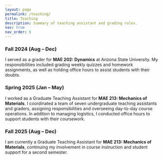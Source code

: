 ```yaml
---
layout: page
permalink: /teaching/
title: Teaching
description: Summary of teaching assistant and grading roles.
nav: true
nav_order: 6
---
```


### Fall 2024 (Aug – Dec)

I served as a grader for **MAE 202: Dynamics** at Arizona State University. My responsibilities included grading weekly quizzes and homework assignments, as well as holding office hours to assist students with their doubts.

### Spring 2025 (Jan – May)

I worked as a Graduate Teaching Assistant for **MAE 213: Mechanics of Materials**. I coordinated a team of seven undergraduate teaching assistants and graders, assigning responsibilities and overseeing day-to-day course operations. In addition to managing logistics, I conducted office hours to support students with their coursework.

### Fall 2025 (Aug – Dec)

I am currently a Graduate Teaching Assistant for **MAE 213: Mechanics of Materials**, continuing my involvement in course instruction and student support for a second semester.
